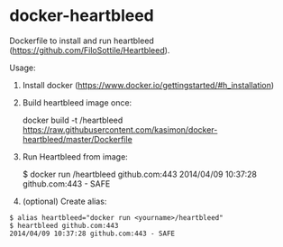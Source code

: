 docker-heartbleed
=================

Dockerfile to install and run heartbleed (https://github.com/FiloSottile/Heartbleed).

Usage:

  1) Install docker (https://www.docker.io/gettingstarted/#h_installation)

  2) Build heartbleed image once:

     docker build -t <yourname>/heartbleed https://raw.githubusercontent.com/kasimon/docker-heartbleed/master/Dockerfile

  3) Run Heartbleed from image:

     $ docker run <yourname>/heartbleed github.com:443
     2014/04/09 10:37:28 github.com:443 - SAFE

  4) (optional) Create alias:

    $ alias heartbleed="docker run <yourname>/heartbleed"
    $ heartbleed github.com:443
    2014/04/09 10:37:28 github.com:443 - SAFE

